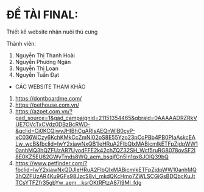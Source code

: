 # ĐỀ TÀI FINAL: 
Thiết kế website nhận nuôi thú cưng

Thành viên: 
1. Nguyễn Thị Thanh Hoài
2. Nguyễn Phương Ngân
3. Nguyễn Thị Loan
4. Nguyễn Tuấn Đạt
- CÁC WEBSITE THAM KHẢO
1. https://dontboardme.com/
2. https://pethouse.com.vn/
3. https://azpet.com.vn/?gad_source=1&gad_campaignid=21151354465&gbraid=0AAAAADRZRkVUE7OVcTxCVdz0DBzBcRWD-&gclid=Cj0KCQjwvJHIBhCgARIsAEQnWlB0cyP-xC036WCzy6KchKMkCcZmNI02pS8E55Yzo23pCoPBb4PB0PIaAskcEALw_wcB&fbclid=IwY2xjawNxQB1leHRuA2FlbQIxMABicmlkETFpZjdpWW10anhMQ3hQZFUzAR7UyodFFE2k42chZQZ32SH_Wcf5ruRG8078ovSF2I8E0KZ5EU82GWyTmds8WQ_aem_bsqjfGn5In1qx8JOlQ39bQ
4. https://www.petfinder.com/?fbclid=IwY2xjawNxQDJleHRuA2FlbQIxMABicmlkETFpZjdpWW10anhMQ3hQZFUzAR4Ku9GFs98JzcS8vI_mkdQKcHmo7ZWLSCGiGsBDQbcKuJtTCsYTFZfr35gbYw_aem__ksrOKtRFtzA87I9MI_fdg
